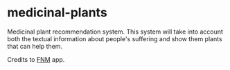 # medicinal-plants
Medicinal plant recommendation system. This system will take into account both the textual information about people's suffering and show them plants that can help them.

Credits to [FNM](https://play.google.com/store/apps/details?id=spm.fnmdecuba&hl=es&gl=US) app.

